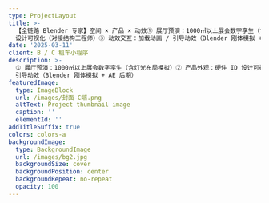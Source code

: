 ```yaml
---
type: ProjectLayout
title: >-
  【全链路 Blender 专家】空间 × 产品 × 动效① 展厅预演：1000㎡以上展会数字孪生（含灯光布局模拟）② 产品外观：硬件 ID
  设计可视化（对接结构工程师）③ 动效交互：加载动画 / 引导动效（Blender 刚体模拟 + AE 后期）
date: '2025-03-11'
client: B / C 租车小程序
description: >-
  ① 展厅预演：1000㎡以上展会数字孪生（含灯光布局模拟）② 产品外观：硬件 ID 设计可视化（对接结构工程师）③ 动效交互：加载动画 /
  引导动效（Blender 刚体模拟 + AE 后期）
featuredImage:
  type: ImageBlock
  url: /images/封面-C端.png
  altText: Project thumbnail image
  caption: ''
  elementId: ''
addTitleSuffix: true
colors: colors-a
backgroundImage:
  type: BackgroundImage
  url: /images/bg2.jpg
  backgroundSize: cover
  backgroundPosition: center
  backgroundRepeat: no-repeat
  opacity: 100
---
```

